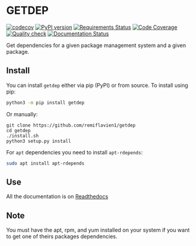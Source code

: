 # GETDEP

[![codecov](https://codecov.io/gh/remiflavien1/getdep/branch/master/graph/badge.svg)](https://codecov.io/gh/remiflavien1/getdep)  [![PyPI version](https://badge.fury.io/py/getdep.svg)](https://badge.fury.io/py/getdep) [![Requirements Status](https://requires.io/github/remiflavien1/getdep/requirements.svg?branch=master)](https://requires.io/github/remiflavien1/getdep/requirements/?branch=master) [![Code Coverage](https://github.com/remiflavien1/getdep/workflows/Code%20coverage/badge.svg)](https://github.com/remiflavien1/getdep/actions?query=workflow%3A%22Code+coverage%22) [![Quality check](https://github.com/remiflavien1/getdep/workflows/Quality%20check/badge.svg)](https://github.com/remiflavien1/getdep/actions?query=workflow%3A%22Quality+check%22) [![Documentation Status](https://readthedocs.org/projects/mitrecve/badge/?version=latest)](https://getdep.readthedocs.io/en/latest/?badge=latest)

Get dependencies for a given package management system and a given package. 

## Install

You can install ```getdep``` either via pip (PyPI) or from source.
To install using pip:
```bash
python3 -m pip install getdep
```
Or manually:
```
git clone https://github.com/remiflavien1/getdep 
cd getdep   
./install.sh   
python3 setup.py install   
```

For ```apt``` dependencies you need to install ```apt-rdepends```:
```bash
sudo apt install apt-rdepends
```

## Use

All the documentation is on [Readthedocs](https://mitrecve.readthedocs.io/)

## Note 
You must have the apt, rpm, and yum installed on your system if you want to get one of theirs packages dependencies.
